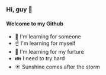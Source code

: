 ### Hi, guy 👋
#### Welcome to my Github

- :punch: I'm learning for someone
- :point_up: I'm learning for myself
- :muscle: I'm learning for my furture
- :family: I need to try hard
- :sunny: Sunshine comes after the storm

<!--
**DanielDeen/DanielDeen** is a ✨ _special_ ✨ repository because its `README.md` (this file) appears on your GitHub profile.

Here are some ideas to get you started:

- 🔭 I’m currently working on ...
- 🌱 I’m currently learning ...
- 👯 I’m looking to collaborate on ...
- 🤔 I’m looking for help with ...
- 💬 Ask me about ...
- 📫 How to reach me: ...
- 😄 Pronouns: ...
- ⚡ Fun fact: ...
-->
